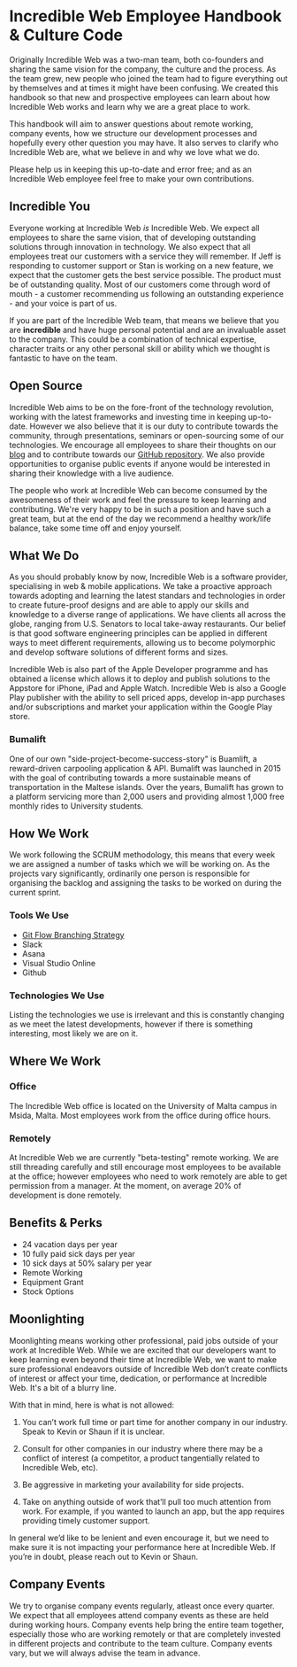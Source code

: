 # Incredible Web Employee Handbook & Culture Code

Originally Incredible Web was a two-man team, both co-founders and sharing the same vision for the company, the culture and the process. As the team grew, new people who joined the team had to figure everything out by themselves and at times it might have been confusing. We created this handbook so that new and prospective employees can learn about how Incredible Web works and learn why we are a great place to work. 

This handbook will aim to answer questions about remote working, company events, how we structure our development processes and hopefully every other question you may have. It also serves to clarify who Incredible Web are, what we believe in and why we love what we do.

Please help us in keeping this up-to-date and error free; and as an Incredible Web employee feel free to make your own contributions.

## Incredible You

Everyone working at Incredible Web *is* Incredible Web. We expect all employees to share the same vision, that of developing outstanding solutions through innovation in technology. We also expect that all employees treat our customers with a service they will remember. If Jeff is responding to customer support or Stan is working on a new feature, we expect that the customer gets the best service possible. The product must be of outstanding quality. Most of our customers come through word of mouth - a customer recommending us following an outstanding experience - and your voice is part of us.

If you are part of the Incredible Web team, that means we believe that you are **incredible** and have huge personal potential and are an invaluable asset to the company. This could be a combination of technical expertise, character traits or any other personal skill or ability which we thought is fantastic to have on the team.

## Open Source 

Incredible Web aims to be on the fore-front of the technology revolution, working with the latest frameworks and investing time in keeping up-to-date. However we also believe that it is our duty to contribute towards the community, through presentations, seminars or open-sourcing some of our technologies. We encourage all employees to share their thoughts on our [blog](https://www.incredible-web.com/blog) and to contribute towards our [GitHub repository](https://github.com/incredibleweb). We also provide opportunities to organise public events if anyone would be interested in sharing their knowledge with a live audience.

The people who work at Incredible Web can become consumed by the awesomeness of their work and feel the pressure to keep learning and contributing. We're very happy to be in such a position and have such a great team, but at the end of the day we recommend a healthy work/life balance, take some time off and enjoy yourself.

## What We Do

As you should probably know by now, Incredible Web is a software provider, specialising in web & mobile applications. We take a proactive approach towards adopting and learning the latest standars and technologies in order to create future-proof designs and are able to apply our skills and knowledge to a diverse range of applications. We have clients all across the globe, ranging from U.S. Senators to local take-away restaurants. Our belief is that good software engineering principles can be applied in different ways to meet different requirements, allowing us to become polymorphic and develop software solutions of different forms and sizes.

Incredible Web is also part of the Apple Developer programme and has obtained a license which allows it to deploy and publish solutions to the Appstore for iPhone, iPad and Apple Watch. Incredible Web is also a Google Play publisher with the ability to sell priced apps, develop in-­app purchases and/or subscriptions and market your application within the Google Play store.

### Bumalift

One of our own "side-project-become-success-story" is Buamlift, a reward-driven carpooling application & API. Bumalift was launched in 2015 with the goal of contributing towards a more sustainable means of transportation in the Maltese islands. Over the years, Bumalift has grown to a platform servicing more than 2,000 users and providing almost 1,000 free monthly rides to University students.

## How We Work

We work following the SCRUM methodology, this means that every week we are assigned a number of tasks which we will be working on. As the projects vary significantly, ordinarily one person is responsible for organising the backlog and assigning the tasks to be worked on during the current sprint.

### Tools We Use
* [Git Flow Branching Strategy](http://nvie.com/posts/a-successful-git-branching-model/)
* Slack
* Asana
* Visual Studio Online
* Github

### Technologies We Use

Listing the technologies we use is irrelevant and this is constantly changing as we meet the latest developments, however if there is something interesting, most likely we are on it.

## Where We Work

### Office

The Incredible Web office is located on the University of Malta campus in Msida, Malta. Most employees work from the office during office hours.

### Remotely

At Incredible Web we are currently "beta-testing" remote working. We are still threading carefully and still encourage most employees to be available at the office; however employees who need to work remotely are able to get permission from a manager. At the moment, on average 20% of development is done remotely.

## Benefits & Perks
* 24 vacation days per year
* 10 fully paid sick days per year
* 10 sick days at 50% salary per year
* Remote Working
* Equipment Grant
* Stock Options

## Moonlighting

Moonlighting means working other professional, paid jobs outside of your work at Incredible Web. While we are excited that our developers want to keep learning even beyond their time at Incredible Web, we want to make sure professional endeavors outside of Incredible Web don’t create conflicts of interest or affect your time, dedication, or performance at Incredible Web. It's a bit of a blurry line.

With that in mind, here is what is not allowed:

1. You can’t work full time or part time for another company in our industry. Speak to Kevin or Shaun if it is unclear.

2. Consult for other companies in our industry where there may be a conflict of interest (a competitor, a product tangentially related to Incredible Web, etc).

3. Be aggressive in marketing your availability for side projects.

4. Take on anything outside of work that’ll pull too much attention from work. For example, if you wanted to launch an app, but the app requires providing timely customer support.

In general we’d like to be lenient and even encourage it, but we need to make sure it is not impacting your performance here at Incredible Web. If you’re in doubt, please reach out to Kevin or Shaun.

## Company Events

We try to organise company events regularly, atleast once every quarter. We expect that all employees attend company events as these are held during working hours. Company events help bring the entire team together, especially those who are working remotely or that are completely invested in different projects and contribute to the team culture. Company events vary, but we will always advise the team in advance.
